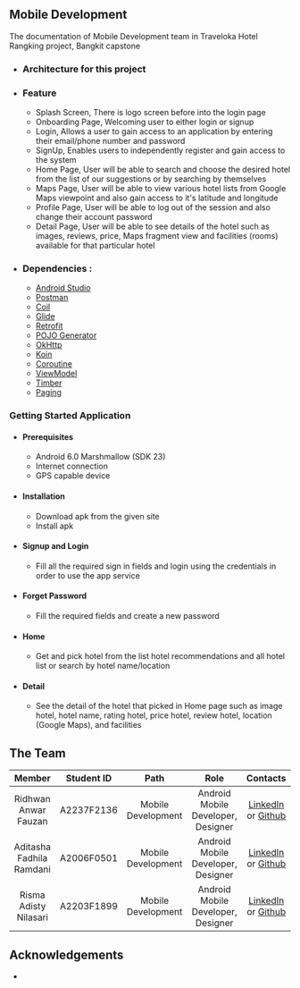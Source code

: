 
## Mobile Development
The documentation of Mobile Development team in Traveloka Hotel Rangking project, Bangkit capstone

 - ### Architecture for this project  
 
 - ### Feature
      * Splash Screen, There is logo screen before into the login page
      * Onboarding Page, Welcoming user to either login or signup
      * Login, Allows a user to gain access to an application by entering their email/phone number and password
      * SignUp, Enables users to independently register and gain access to the system
      * Home Page, User will be able to search and choose the desired hotel from the list of our suggestions or by searching by themselves
      * Maps Page, User will be able to view various hotel lists from Google Maps viewpoint and also gain access to it's latitude and longitude
      * Profile Page, User will be able to log out of the session and also change their account password
      * Detail Page, User will be able to see details of the hotel such as images, reviews, price, Maps fragment view and facilities (rooms) available for that particular hotel

 - ### Dependencies :
      - [Android Studio](https://developer.android.com/studio)
      - [Postman](https://www.postman.com/)
      - [Coil](https://coil-kt.github.io/coil/getting_started/)
      - [Glide](https://bumptech.github.io/glide/)
      - [Retrofit](https://square.github.io/retrofit/)
      - [POJO Generator](https://plugins.jetbrains.com/plugin/8634-robopojogenerator)
      - [OkHttp](https://square.github.io/okhttp/)
      - [Koin](https://insert-koin.io/docs/reference/introduction)
      - [Coroutine](https://developer.android.com/kotlin/coroutines?gclid=Cj0KCQjwhqaVBhCxARIsAHK1tiOKc9ePsJHW0TksinpP-yUtm1vZZPVi7aqRgzWs5qFctj0oS_T4DHkaAmDzEALw_wcB&gclsrc=aw.ds)
      - [ViewModel](https://developer.android.com/topic/libraries/architecture/viewmodel?gclid=Cj0KCQjwhqaVBhCxARIsAHK1tiOCymG7x0fHKBgSo2PVYmubA4xIshvy-pBT9--M8bUgQzt8VI6kx1saApLSEALw_wcB&gclsrc=aw.ds)
      - [Timber](https://jakewharton.github.io/timber/docs/5.x/)
      - [Paging](https://developer.android.com/topic/libraries/architecture/paging)

### Getting Started Application

  - #### Prerequisites
    - Android 6.0 Marshmallow (SDK 23)
    - Internet connection
    - GPS capable device

  - #### Installation
    - Download apk from the given site
    - Install apk

  - #### Signup and Login
    - Fill all the required sign in fields and login using the credentials in order to use the app service
   
  - #### Forget Password
    - Fill the required fields and create a new password
  
  - #### Home
    - Get and pick hotel from the list hotel recommendations and all hotel list or search by hotel name/location
  
  - #### Detail
    - See the detail of the hotel that picked in Home page such as image hotel, hotel name, rating hotel, price hotel, review hotel, location (Google Maps), and facilities


 ## The Team

|            Member           | Student ID |        Path        |                    Role                    |                                                       Contacts                                                             |
| :-------------------------: | :--------: | :----------------: | :----------------------------------------: | :------------------------------------------------------------------------------------------------------------------------: |
|     Ridhwan Anwar Fauzan    | A2237F2136 | Mobile Development |    Android Mobile Developer, Designer      |     [LinkedIn](https://www.linkedin.com/in/ridhwan-anwar-fauzan-4075b216a/) or [Github](https://github.com/RidhwanAF)      |
|   Aditasha Fadhila Ramdani  | A2006F0501 | Mobile Development |    Android Mobile Developer, Designer      |                 [LinkedIn](https://www.linkedin.com/in/aditasha/) or [Github](https://github.com/aditasha)                 |
|    Risma Adisty Nilasari    | A2203F1899 | Mobile Development |    Android Mobile Developer, Designer      |    [LinkedIn](https://www.linkedin.com/in/risma-adisty-nilasari-0740bb237/) or [Github](https://github.com/rismaadisty)    |

  ## Acknowledgements
  -
